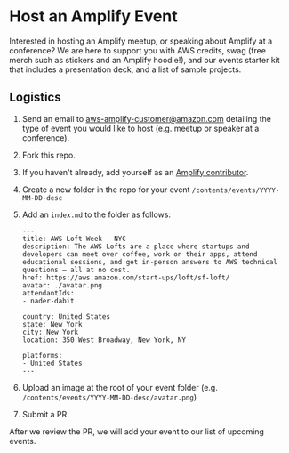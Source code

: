 # Host an Amplify Event

Interested in hosting an Amplify meetup, or speaking about Amplify at a conference? We are here to support you with AWS credits, swag (free merch such as stickers and an Amplify hoodie!), and our events starter kit that includes a presentation deck, and a list of sample projects.

## Logistics

1. Send an email to aws-amplify-customer@amazon.com detailing the type of event you would like to host (e.g. meetup or speaker at a conference).
2. Fork this repo.
3. If you haven't already, add yourself as an [Amplify contributor](https://github.com/aws-amplify/community/tree/master/content/contributors).
4. Create a new folder in the repo for your event `/contents/events/YYYY-MM-DD-desc` 
5. Add an `index.md` to the folder as follows:

    ```
    ---
    title: AWS Loft Week - NYC
    description: The AWS Lofts are a place where startups and developers can meet over coffee, work on their apps, attend educational sessions, and get in-person answers to AWS technical questions – all at no cost.
    href: https://aws.amazon.com/start-ups/loft/sf-loft/
    avatar: ./avatar.png
    attendantIds:
    - nader-dabit

    country: United States
    state: New York
    city: New York
    location: 350 West Broadway, New York, NY

    platforms:
    - United States
    ---
    ```
6. Upload an image at the root of your event folder (e.g. `/contents/events/YYYY-MM-DD-desc/avatar.png`) 

7. Submit a PR.

After we review the PR, we will add your event to our list of upcoming events.
